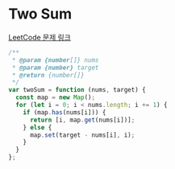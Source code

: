 # Two Sum

[LeetCode 문제 링크](https://leetcode.com/problems/two-sum)

```javascript
/**
 * @param {number[]} nums
 * @param {number} target
 * @return {number[]}
 */
var twoSum = function (nums, target) {
  const map = new Map();
  for (let i = 0; i < nums.length; i += 1) {
    if (map.has(nums[i])) {
      return [i, map.get(nums[i])];
    } else {
      map.set(target - nums[i], i);
    }
  }
};
```
